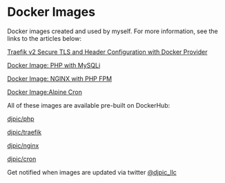 # Docker Images

Docker images created and used by myself.  For more information, see the links to the articles below:

[Traefik v2 Secure TLS and Header Configuration with Docker Provider](https://www.djpic.net/articles/traefik-v2-secure-tls-and-header-configuration-with-docker-provider/)

[Docker Image: PHP with MySQLi](https://www.djpic.net/articles/docker-image-php-with-mysqli/)

[Docker Image: NGINX with PHP FPM](https://www.djpic.net/articles/docker-image-nginx-with-php-fpm/)

[Docker Image:Alpine Cron](https://www.djpic.net/articles/docker-image-alpine-cron/)

All of these images are available pre-built on DockerHub:

[djpic/php](https://hub.docker.com/repository/docker/djpic/php)

[djpic/traefik](https://hub.docker.com/repository/docker/djpic/traefik)

[djpic/nginx](https://hub.docker.com/repository/docker/djpic/nginx)

[djpic/cron](https://hub.docker.com/repository/docker/djpic/cron)

Get notified when images are updated via twitter [@djpic_llc](https://twitter.com/djpic_llc)
